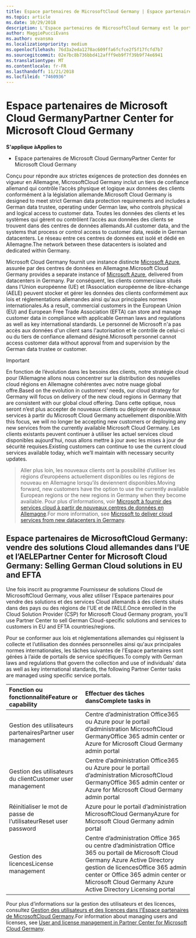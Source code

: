 ```yaml
---
title: Espace partenaires de MicrosoftCloud Germany | Espace partenaires de MicrosoftCloud Germany
ms.topic: article
ms.date: 10/29/2018
description: L'Espace partenaires de MicrosoftCloud Germany est le portail professionnel des partenaires Microsoft qui souhaitent proposer des solutions Cloud Microsoft aux clients situés dans les pays de l’UE et de l’AELE. MicrosoftCloud Germany garantit que vos données client se trouvent en Allemagne et qu'un tiers de confiance allemand désigné contrôle l’accès à celles-ci. Les clients commerciaux situés dans l'Union européenne (UE) et l’Association européenne de libre-échange (AELE) peuvent stocker et gérer les données des clients conformément aux lois et réglementations allemandes ainsi qu'aux principales normes internationales. Microsoft ne peut pas accéder aux données du client sans l'autorisation et le contrôle de celui-ci ou du tiers de confiance allemand désigné.
author: MaggiePucciEvans
ms.author: evansma
ms.localizationpriority: medium
ms.openlocfilehash: 76d3a2eda1278ac609ffa6fcfce2f5f17fcfd7b7
ms.sourcegitcommit: 02e7bc8b736bbd412afff9eb9f7f39b9f74e6941
ms.translationtype: MT
ms.contentlocale: fr-FR
ms.lasthandoff: 11/21/2018
ms.locfileid: "7460936"
---
```

# <a name="partner-center-for-microsoft-cloud-germany"></a><span data-ttu-id="ae480-106">Espace partenaires de Microsoft Cloud Germany</span><span class="sxs-lookup"><span data-stu-id="ae480-106">Partner Center for Microsoft Cloud Germany</span></span>

**<span data-ttu-id="ae480-107">S'applique à</span><span class="sxs-lookup"><span data-stu-id="ae480-107">Applies to</span></span>**

-  <span data-ttu-id="ae480-108">Espace partenaires de Microsoft Cloud Germany</span><span class="sxs-lookup"><span data-stu-id="ae480-108">Partner Center for Microsoft Cloud Germany</span></span>

<span data-ttu-id="ae480-109">Conçu pour répondre aux strictes exigences de protection des données en vigueur en Allemagne, MicrosoftCloud Germany inclut un tiers de confiance allemand qui contrôle l’accès physique et logique aux données des clients conformément à la législation allemande.</span><span class="sxs-lookup"><span data-stu-id="ae480-109">Microsoft Cloud Germany is designed to meet strict German data protection requirements and includes a German data trustee, operating under German law, who controls physical and logical access to customer data.</span></span> <span data-ttu-id="ae480-110">Toutes les données des clients et les systèmes qui gèrent ou contrôlent l’accès aux données des clients se trouvent dans des centres de données allemands.</span><span class="sxs-lookup"><span data-stu-id="ae480-110">All customer data, and the systems that process or control access to customer data, reside in German datacenters.</span></span> <span data-ttu-id="ae480-111">Le réseau entre ces centres de données est isolé et dédié en Allemagne.</span><span class="sxs-lookup"><span data-stu-id="ae480-111">The network between these datacenters is isolated and dedicated within Germany.</span></span>

<span data-ttu-id="ae480-112">Microsoft Cloud Germany fournit une instance distincte [Microsoft Azure](https://go.microsoft.com/fwlink/?linkid=847992), assurée par des centres de données en Allemagne.</span><span class="sxs-lookup"><span data-stu-id="ae480-112">Microsoft Cloud Germany provides a separate instance of [Microsoft Azure](https://go.microsoft.com/fwlink/?linkid=847992), delivered from datacenters in Germany.</span></span> <span data-ttu-id="ae480-113">Par conséquent, les clients commerciaux situés dans l'Union européenne (UE) et l’Association européenne de libre-échange (AELE) peuvent stocker et gérer les données des clients conformément aux lois et réglementations allemandes ainsi qu'aux principales normes internationales.</span><span class="sxs-lookup"><span data-stu-id="ae480-113">As a result, commercial customers in the European Union (EU) and European Free Trade Association (EFTA) can store and manage customer data in compliance with applicable German laws and regulations as well as key international standards.</span></span> <span data-ttu-id="ae480-114">Le personnel de Microsoft n'a pas accès aux données d'un client sans l'autorisation et le contrôle de celui-ci ou du tiers de confiance allemand désigné.</span><span class="sxs-lookup"><span data-stu-id="ae480-114">Microsoft personnel cannot access customer data without approval from and supervision by the German data trustee or customer.</span></span>

>[!IMPORTANT]
><span data-ttu-id="ae480-115">En fonction de l’évolution dans les besoins des clients, notre stratégie cloud pour l’Allemagne allons nous concentrer sur la distribution des nouvelles cloud régions en Allemagne cohérentes avec notre nuage global offre.</span><span class="sxs-lookup"><span data-stu-id="ae480-115">Based on the evolution in customers’ needs, our cloud strategy for Germany will focus on delivery of the new cloud regions in Germany that are consistent with our global cloud offering.</span></span> <span data-ttu-id="ae480-116">Dans cette optique, nous seront n’est plus accepter de nouveaux clients ou déployer de nouveaux services à partir du Microsoft Cloud Germany actuellement disponible.</span><span class="sxs-lookup"><span data-stu-id="ae480-116">With this focus, we will no longer be accepting new customers or deploying any new services from the currently available Microsoft Cloud Germany.</span></span> <span data-ttu-id="ae480-117">Les clients existants peuvent continuer à utiliser les actuel services cloud disponibles aujourd'hui, nous allons mettre à jour avec les mises à jour de sécurité requises.</span><span class="sxs-lookup"><span data-stu-id="ae480-117">Existing customers can continue to use the current cloud services available today, which we’ll maintain with necessary security updates.</span></span> 

><span data-ttu-id="ae480-118">Aller plus loin, les nouveaux clients ont la possibilité d’utiliser les régions d’européens actuellement disponibles ou les régions de nouveau en Allemagne lorsqu’ils deviennent disponibles.</span><span class="sxs-lookup"><span data-stu-id="ae480-118">Moving forward, new customers have the option to use the currently available European regions or the new regions in Germany when they become available.</span></span> <span data-ttu-id="ae480-119">Pour plus d’informations, voir [Microsoft à fournir des services cloud à partir de nouveaux centres de données en Allemagne](https://news.microsoft.com/europe/2018/08/31/microsoft-to-deliver-cloud-services-from-new-datacentres-in-germany-in-2019-to-meet-evolving-customer-needs/).</span><span class="sxs-lookup"><span data-stu-id="ae480-119">For more information, see [Microsoft to deliver cloud services from new datacenters in Germany](https://news.microsoft.com/europe/2018/08/31/microsoft-to-deliver-cloud-services-from-new-datacentres-in-germany-in-2019-to-meet-evolving-customer-needs/).</span></span> 


## <a name="partner-center-for-microsoft-cloud-germany-selling-german-cloud-solutions-in-eu-and-efta"></a><span data-ttu-id="ae480-120">Espace partenaires de MicrosoftCloud Germany: vendre des solutions Cloud allemandes dans l’UE et l’AELE</span><span class="sxs-lookup"><span data-stu-id="ae480-120">Partner Center for Microsoft Cloud Germany: Selling German Cloud solutions in EU and EFTA</span></span>

<span data-ttu-id="ae480-121">Une fois inscrit au programme Fournisseur de solutions Cloud de MicrosoftCloud Germany, vous allez utiliser l'Espace partenaires pour vendre des solutions et des services Cloud allemands à des clients situés dans des pays ou des régions de l'UE et de l’AELE.</span><span class="sxs-lookup"><span data-stu-id="ae480-121">Once enrolled in the Cloud Solution Provider (CSP) for Microsoft Cloud Germany program, you'll use Partner Center to sell German Cloud-specific solutions and services to customers in EU and EFTA countries/regions.</span></span> 

<span data-ttu-id="ae480-122">Pour se conformer aux lois et réglementations allemandes qui régissent la collecte et l’utilisation des données personnelles ainsi qu'aux principales normes internationales, les tâches suivantes de l'Espace partenaires sont gérées à l’aide de portails de service spécifiques.</span><span class="sxs-lookup"><span data-stu-id="ae480-122">To comply with German laws and regulations that govern the collection and use of individuals' data as well as key international standards, the following Partner Center tasks are managed using specific service portals.</span></span> 

<span data-ttu-id="ae480-123">Fonction ou fonctionnalité</span><span class="sxs-lookup"><span data-stu-id="ae480-123">Feature or capability</span></span> | <span data-ttu-id="ae480-124">Effectuer des tâches dans</span><span class="sxs-lookup"><span data-stu-id="ae480-124">Complete tasks in</span></span>
:--- | :---
<span data-ttu-id="ae480-125">Gestion des utilisateurs partenaires</span><span class="sxs-lookup"><span data-stu-id="ae480-125">Partner user management</span></span> | <span data-ttu-id="ae480-126">Centre d’administration Office365 ou Azure pour le portail d’administration MicrosoftCloud Germany</span><span class="sxs-lookup"><span data-stu-id="ae480-126">Office 365 admin center or Azure for Microsoft Cloud Germany admin portal</span></span>
<span data-ttu-id="ae480-127">Gestion des utilisateurs du client</span><span class="sxs-lookup"><span data-stu-id="ae480-127">Customer user management</span></span> | <span data-ttu-id="ae480-128">Centre d’administration Office365 ou Azure pour le portail d’administration MicrosoftCloud Germany</span><span class="sxs-lookup"><span data-stu-id="ae480-128">Office 365 admin center or Azure for Microsoft Cloud Germany admin portal</span></span>
<span data-ttu-id="ae480-129">Réinitialiser le mot de passe de l’utilisateur</span><span class="sxs-lookup"><span data-stu-id="ae480-129">Reset user password</span></span> | <span data-ttu-id="ae480-130">Azure pour le portail d’administration MicrosoftCloud Germany</span><span class="sxs-lookup"><span data-stu-id="ae480-130">Azure for Microsoft Cloud Germany admin portal</span></span>
<span data-ttu-id="ae480-131">Gestion des licences</span><span class="sxs-lookup"><span data-stu-id="ae480-131">License management</span></span> | <span data-ttu-id="ae480-132">Centre d’administration Office 365 ou centre d’administration Office 365 ou portail de Microsoft Cloud Germany Azure Active Directory gestion de licences</span><span class="sxs-lookup"><span data-stu-id="ae480-132">Office 365 admin center or Office 365 admin center or Microsoft Cloud Germany Azure Active Directory Licensing portal</span></span>


<span data-ttu-id="ae480-133">Pour plus d’informations sur la gestion des utilisateurs et des licences, consultez [Gestion des utilisateurs et des licences dans l'Espace partenaires de MicrosoftCloud Germany](user-management-in-partner-center-for-microsoft-cloud-germany.md).</span><span class="sxs-lookup"><span data-stu-id="ae480-133">For information about managing users and licenses, see [User and license management in Partner Center for Microsoft Cloud Germany](user-management-in-partner-center-for-microsoft-cloud-germany.md).</span></span>


